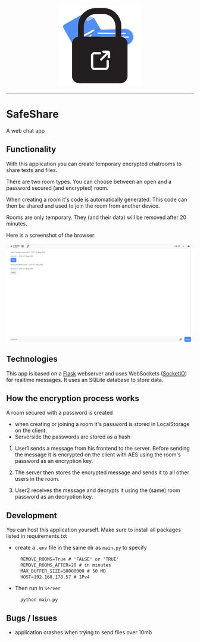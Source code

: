 <!-- Logo -->
<p align="center">
  <img width="220" src="./Server/static/icons/page_icon.png">
</p>

---

# SafeShare

A web chat app

## Functionality

With this application you can create temporary encrypted chatrooms to share texts and files.

There are two room types. You can choose between an open and a password secured (and encrypted) room.

When creating a room it's code is automatically generated. This code can then be shared and used to join the room from another device.

Rooms are only temporary. They (and their data) will be removed after 20 minutes.

Here is a screenshot of the browser:

![Screenshot](Screenshot.png "Screenshot")

## Technologies

This app is based on a [Flask](https://flask.palletsprojects.com/) webserver and uses WebSockets ([SocketIO](https://socket.io/)) for realtime messages. It uses an SQLite database to store data.

## How the encryption process works
A room secured with a password is created
- when creating or joining a room it's password is stored in LocalStorage on the client.
- Serverside the passwords are stored as a hash

1. User1 sends a message from his frontend to the server. Before sending the message it is encrypted on the client with AES using the room's password as an encryption key.

2. The server then stores the encrypted message and sends it to all other users in the room.

3. User2 receives the message and decrypts it using the (same) room password as an decryption key.

## Development

You can host this application yourself. Make sure to install all packages listed in requirements.txt

- create a ```.env``` file in the same dir as ```main.py``` to specify

        REMOVE_ROOMS=True # 'FALSE' or 'TRUE'
        REMOVE_ROOMS_AFTER=20 # in minutes
        MAX_BUFFER_SIZE=50000000 # 50 MB
        HOST=192.168.178.57 # IPv4

- Then run in ```Server```

        python main.py

## Bugs / Issues
- application crashes when trying to send files over 10mb



